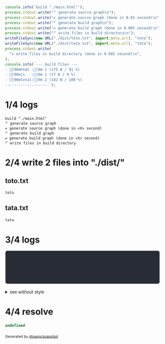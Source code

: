 ```js
console.info(`build "./main.html"`);
process.stdout.write("⠋ generate source graph\n");
process.stdout.write("✔ generate source graph (done in 0.02 second)\n");
process.stdout.write("⠋ generate build graph\n");
process.stdout.write("✔ generate build graph (done in 0.005 second)\n");
process.stdout.write("⠋ write files in build directory\n");
writeFileSync(new URL("./dist/toto.txt", import.meta.url), "toto");
writeFileSync(new URL("./dist/tata.txt", import.meta.url), "tata");
process.stdout.write(
  "✔ write files in build directory (done in 0.002 second)\n",
);
console.info(`--- build files ---  
- [90mhtml :[0m 1 (175 B / 91 %)
- [90mjs   :[0m 1 (17 B / 9 %)
- [90mtotal:[0m 2 (192 B / 100 %)
--------------------`);
```

# 1/4 logs

```console
build "./main.html"
⠋ generate source graph
✔ generate source graph (done in <X> second)
⠋ generate build graph
✔ generate build graph (done in <X> second)
⠋ write files in build directory

```

# 2/4 write 2 files into "./dist/"

## toto.txt
```txt
toto
```

## tata.txt
```txt
tata
```

# 3/4 logs

![img](7_console_group_and_fs_group/log_group_1.svg)

<details>
  <summary>see without style</summary>

```console
✔ write files in build directory (done in <X> second)
--- build files ---  
- html : 1 (175 B / 91 %)
- js   : 1 (17 B / 9 %)
- total: 2 (192 B / 100 %)
--------------------
```

</details>


# 4/4 resolve

```js
undefined
```

<sub>
  Generated by <a href="https://github.com/jsenv/core/tree/main/packages/independent/snapshot">@jsenv/snapshot</a>
</sub>